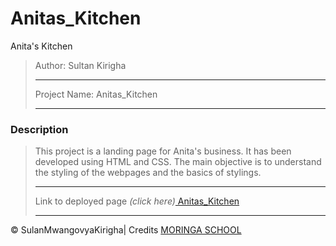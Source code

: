 # Anitas_Kitchen
Anita's Kitchen

>Author: Sultan Kirigha
>
>---------------------------
>
>Project Name: Anitas_Kitchen
>
>---------------------------
>
### Description
> This project is  a landing page for Anita's business.
>It has been developed using HTML and CSS.
>The main objective is to understand the styling of the webpages and the basics of stylings.
>
>---------------------------
>
>Link to deployed page _(click here)_<a href="https://sultanmwangoyakirigha.github.io/" title="Title">
Anitas_Kitchen</a>
>
>---------------------------

&copy; SulanMwangovyaKirigha| Credits <a href="http://moringaschool.com/" title="Title">MORINGA SCHOOL</a>
